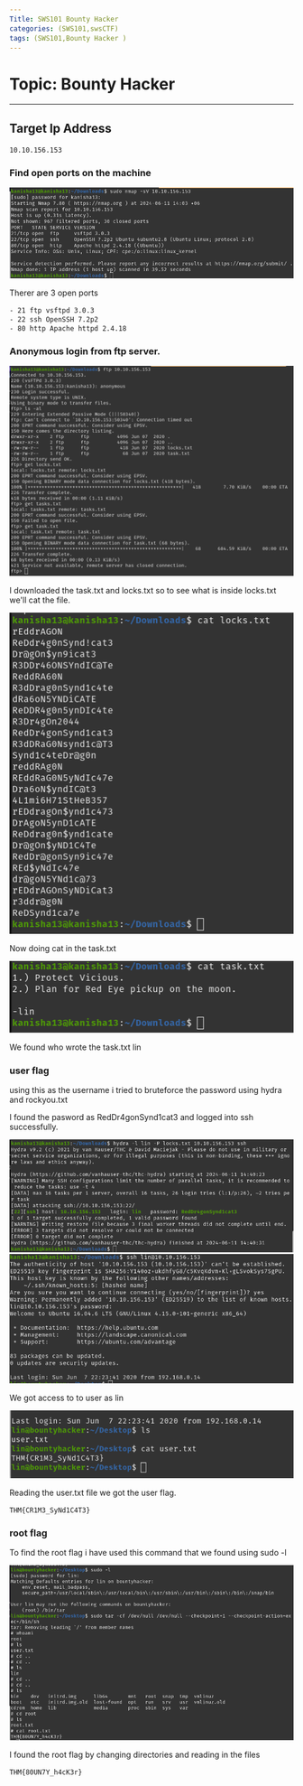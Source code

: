 ```yaml
---
Title: SWS101 Bounty Hacker
categories: (SWS101,swsCTF)
tags: (SWS101,Bounty Hacker )
---
```

# Topic: Bounty Hacker
----

## Target Ip Address

    10.10.156.153

### Find open ports on the machine

![openports](/assets/img/image.png)

Therer are 3 open ports 
```
- 21 ftp vsftpd 3.0.3
- 22 ssh OpenSSH 7.2p2
- 80 http Apache httpd 2.4.18
```

### Anonymous login from ftp server.

![ftp](/assets/img/image1.png)

I downloaded the task.txt and locks.txt so to see what is inside locks.txt we'll cat the file.

![locks](/assets/img/image2.png)

Now doing cat in the task.txt

![task](/assets/img/image3.png)

We found who wrote the task.txt 
    lin 

### user flag

using this as the username i tried to bruteforce the password using hydra and rockyou.txt

I found the pasword as RedDr4gonSynd1cat3 and logged into ssh successfully.

![hydra](/assets/img/image4.png)
![ssh](/assets/img/image5.png)

We got access to to user as lin 

![userflag](/assets/img/image6.png)

Reading the user.txt file we got the user flag.

    THM{CR1M3_SyNd1C4T3}

### root flag

To find the root flag i have used this command that we found using sudo -l

![root](/assets/img/image-1.png)

I found the root flag by changing directories and reading in the files

    THM{80UN7Y_h4cK3r}







